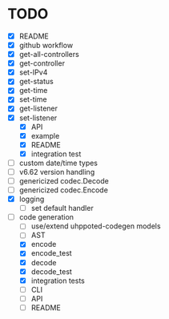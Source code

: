 # TODO

- [x] README
- [x] github workflow
- [x] get-all-controllers
- [x] get-controller
- [x] set-IPv4
- [x] get-status
- [x] get-time
- [x] set-time
- [x] get-listener
- [x] set-listener
   - [x] API
   - [x] example
   - [x] README
   - [x] integration test

- [ ] custom date/time types
- [ ] v6.62 version handling
- [ ] genericized codec.Decode
- [ ] genericized codec.Encode
- [x] logging
    - [ ] set default handler

- [ ] code generation
   - [ ] use/extend uhppoted-codegen models
   - [ ] AST
   - [x] encode
   - [x] encode_test
   - [x] decode
   - [x] decode_test
   - [x] integration tests
   - [ ] CLI
   - [ ] API
   - [ ] README
